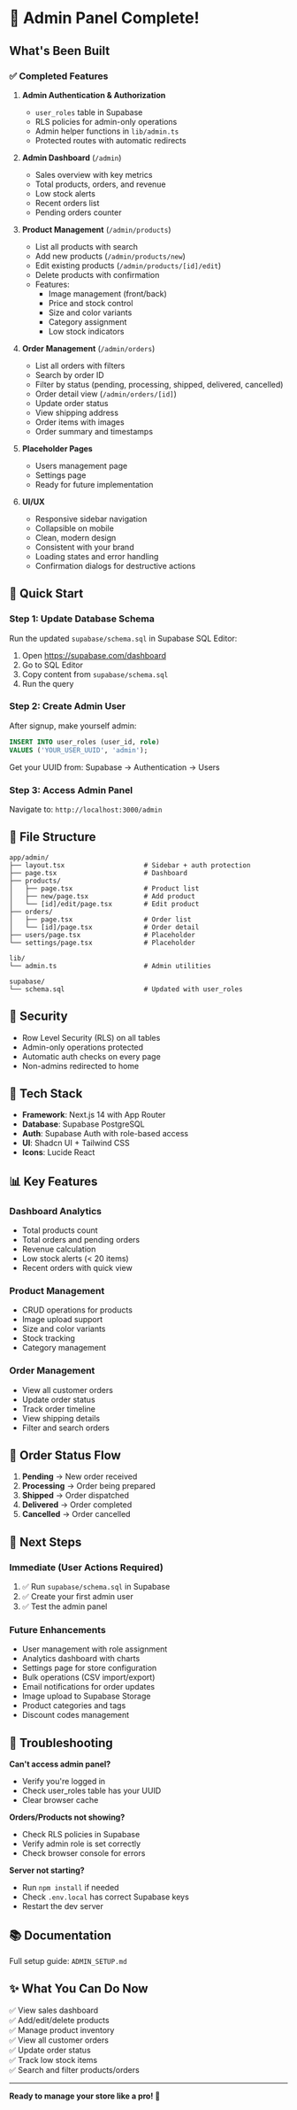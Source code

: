 # 🎉 Admin Panel Complete!

## What's Been Built

### ✅ Completed Features

1. **Admin Authentication & Authorization**
   - `user_roles` table in Supabase
   - RLS policies for admin-only operations
   - Admin helper functions in `lib/admin.ts`
   - Protected routes with automatic redirects

2. **Admin Dashboard** (`/admin`)
   - Sales overview with key metrics
   - Total products, orders, and revenue
   - Low stock alerts
   - Recent orders list
   - Pending orders counter

3. **Product Management** (`/admin/products`)
   - List all products with search
   - Add new products (`/admin/products/new`)
   - Edit existing products (`/admin/products/[id]/edit`)
   - Delete products with confirmation
   - Features:
     - Image management (front/back)
     - Price and stock control
     - Size and color variants
     - Category assignment
     - Low stock indicators

4. **Order Management** (`/admin/orders`)
   - List all orders with filters
   - Search by order ID
   - Filter by status (pending, processing, shipped, delivered, cancelled)
   - Order detail view (`/admin/orders/[id]`)
   - Update order status
   - View shipping address
   - Order items with images
   - Order summary and timestamps

5. **Placeholder Pages**
   - Users management page
   - Settings page
   - Ready for future implementation

6. **UI/UX**
   - Responsive sidebar navigation
   - Collapsible on mobile
   - Clean, modern design
   - Consistent with your brand
   - Loading states and error handling
   - Confirmation dialogs for destructive actions

## 🚀 Quick Start

### Step 1: Update Database Schema

Run the updated `supabase/schema.sql` in Supabase SQL Editor:

1. Open https://supabase.com/dashboard
2. Go to SQL Editor
3. Copy content from `supabase/schema.sql`
4. Run the query

### Step 2: Create Admin User

After signup, make yourself admin:

```sql
INSERT INTO user_roles (user_id, role)
VALUES ('YOUR_USER_UUID', 'admin');
```

Get your UUID from: Supabase → Authentication → Users

### Step 3: Access Admin Panel

Navigate to: `http://localhost:3000/admin`

## 📁 File Structure

```
app/admin/
├── layout.tsx                    # Sidebar + auth protection
├── page.tsx                      # Dashboard
├── products/
│   ├── page.tsx                  # Product list
│   ├── new/page.tsx              # Add product
│   └── [id]/edit/page.tsx        # Edit product
├── orders/
│   ├── page.tsx                  # Order list
│   └── [id]/page.tsx             # Order detail
├── users/page.tsx                # Placeholder
└── settings/page.tsx             # Placeholder

lib/
└── admin.ts                      # Admin utilities

supabase/
└── schema.sql                    # Updated with user_roles
```

## 🔐 Security

- Row Level Security (RLS) on all tables
- Admin-only operations protected
- Automatic auth checks on every page
- Non-admins redirected to home

## 🎨 Tech Stack

- **Framework**: Next.js 14 with App Router
- **Database**: Supabase PostgreSQL
- **Auth**: Supabase Auth with role-based access
- **UI**: Shadcn UI + Tailwind CSS
- **Icons**: Lucide React

## 📊 Key Features

### Dashboard Analytics
- Total products count
- Total orders and pending orders
- Revenue calculation
- Low stock alerts (< 20 items)
- Recent orders with quick view

### Product Management
- CRUD operations for products
- Image upload support
- Size and color variants
- Stock tracking
- Category management

### Order Management
- View all customer orders
- Update order status
- Track order timeline
- View shipping details
- Filter and search orders

## 🔄 Order Status Flow

1. **Pending** → New order received
2. **Processing** → Order being prepared
3. **Shipped** → Order dispatched
4. **Delivered** → Order completed
5. **Cancelled** → Order cancelled

## 🎯 Next Steps

### Immediate (User Actions Required)
1. ✅ Run `supabase/schema.sql` in Supabase
2. ✅ Create your first admin user
3. ✅ Test the admin panel

### Future Enhancements
- User management with role assignment
- Analytics dashboard with charts
- Settings page for store configuration
- Bulk operations (CSV import/export)
- Email notifications for order updates
- Image upload to Supabase Storage
- Product categories and tags
- Discount codes management

## 🐛 Troubleshooting

**Can't access admin panel?**
- Verify you're logged in
- Check user_roles table has your UUID
- Clear browser cache

**Orders/Products not showing?**
- Check RLS policies in Supabase
- Verify admin role is set correctly
- Check browser console for errors

**Server not starting?**
- Run `npm install` if needed
- Check `.env.local` has correct Supabase keys
- Restart the dev server

## 📚 Documentation

Full setup guide: `ADMIN_SETUP.md`

## ✨ What You Can Do Now

✅ View sales dashboard  
✅ Add/edit/delete products  
✅ Manage product inventory  
✅ View all customer orders  
✅ Update order status  
✅ Track low stock items  
✅ Search and filter products/orders  

---

**Ready to manage your store like a pro! 🚀**
